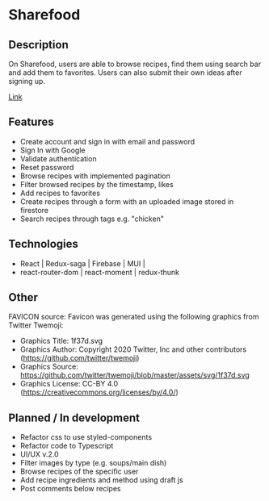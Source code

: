 # Sharefood

## Description

On Sharefood, users are able to browse recipes, find them using search bar and add them to favorites.
Users can also submit their own ideas after signing up.

[Link](https://sharefood.pl/)

## Features

- Create account and sign in with email and password
- Sign In with Google
- Validate authentication
- Reset password
- Browse recipes with implemented pagination
- Filter browsed recipes by the timestamp, likes
- Add recipes to favorites
- Create recipes through a form with an uploaded image stored in firestore
- Search recipes through tags e.g. "chicken"

## Technologies

- React | Redux-saga | Firebase | MUI |
- react-router-dom | react-moment | redux-thunk

## Other

FAVICON source:
Favicon was generated using the following graphics from Twitter Twemoji:

- Graphics Title: 1f37d.svg
- Graphics Author: Copyright 2020 Twitter, Inc and other contributors (https://github.com/twitter/twemoji)
- Graphics Source: https://github.com/twitter/twemoji/blob/master/assets/svg/1f37d.svg
- Graphics License: CC-BY 4.0 (https://creativecommons.org/licenses/by/4.0/)

## Planned / In development

- Refactor css to use styled-components
- Refactor code to Typescript
- UI/UX v.2.0
- Filter images by type (e.g. soups/main dish)
- Browse recipes of the specific user
- Add recipe ingredients and method using draft js
- Post comments below recipes
